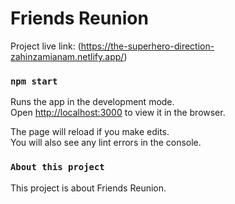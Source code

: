 # Friends Reunion

Project live link: (https://the-superhero-direction-zahinzamianam.netlify.app/)


### `npm start`

Runs the app in the development mode.\
Open [http://localhost:3000](http://localhost:3000) to view it in the browser.

The page will reload if you make edits.\
You will also see any lint errors in the console.

### `About this project`
This project is about Friends Reunion.
